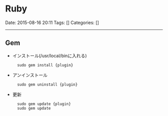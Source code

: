 # Ruby

Date: 2015-08-16 20:11
Tags: []
Categories: []

---

## Gem

- インストール(/usr/local/binに入れる)

        sudo gem install {plugin}

- アンインストール

        sudo gem uninstall {plugin}

- 更新

        sudo gem update {plugin}
        sudo gem update

